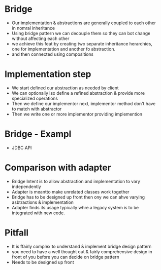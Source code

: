 # Bridge
- Our implementation & abstractions are generally coupled to each other in nomral inheritance
- Using bridge pattern we can decouple them so they can bot change without affecting each other
- we achieve this feat by creating two separate inheritance herarchies, one for implementation and another fo abstraction.
- and then connected using compositions


# Implementation step

- We start defined our abstraction as needed by client
- We can optionally lso define a refined abstraction & provide more specialized operations
- Then we define our implementor next, implementor method don't have to match with abstractor
- Then we write one or more implementor providing implemention

# Bridge - Exampl
- JDBC API

# Comparison with adapter
- Bridge Intent is to allow abstraction and implementation to vary independently
- Adapter is meantto make unrelated classes work together
- Bridge has to be designed up front then ony we can ahve varying asbtractions & implementation
- Adapter finds its usage typically whre a legacy system is to be integrated with new code.


# Pitfall
- It is ffairly complex to understand & implement bridge design pattern
- you need to have a well thought out & fairly comprehensive design in front of you before you can decide on bridge pattern
- Needs to be designed up front